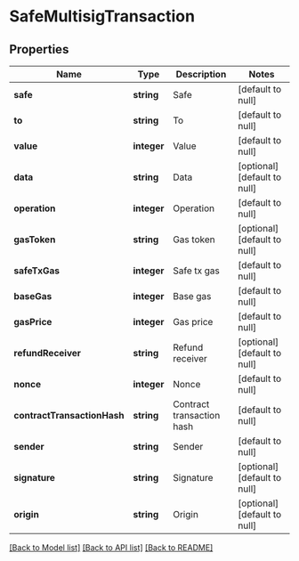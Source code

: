 # SafeMultisigTransaction

## Properties
Name | Type | Description | Notes
------------ | ------------- | ------------- | -------------
**safe** | **string** | Safe | [default to null]
**to** | **string** | To | [default to null]
**value** | **integer** | Value | [default to null]
**data** | **string** | Data | [optional] [default to null]
**operation** | **integer** | Operation | [default to null]
**gasToken** | **string** | Gas token | [optional] [default to null]
**safeTxGas** | **integer** | Safe tx gas | [default to null]
**baseGas** | **integer** | Base gas | [default to null]
**gasPrice** | **integer** | Gas price | [default to null]
**refundReceiver** | **string** | Refund receiver | [optional] [default to null]
**nonce** | **integer** | Nonce | [default to null]
**contractTransactionHash** | **string** | Contract transaction hash | [default to null]
**sender** | **string** | Sender | [default to null]
**signature** | **string** | Signature | [optional] [default to null]
**origin** | **string** | Origin | [optional] [default to null]

[[Back to Model list]](../README.md#documentation-for-models) [[Back to API list]](../README.md#documentation-for-api-endpoints) [[Back to README]](../README.md)


